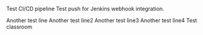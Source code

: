 Test CI/CD pipeline
Test push for Jenkins webhook integration.

Another test line
Another test line2
Another test line3
Another test line4
Test classroom
